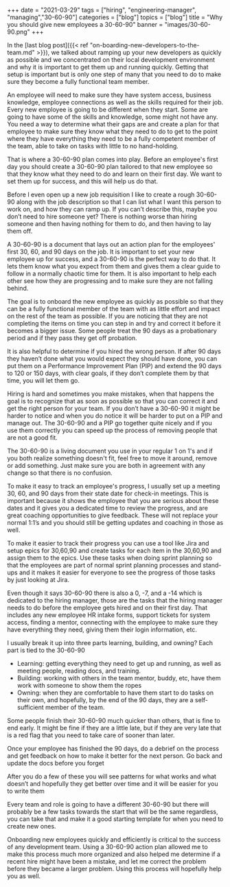 +++
date = "2021-03-29"
tags = ["hiring", "engineering-manager", "managing","30-60-90"]
categories = ["blog"]
topics = ["blog"]
title = "Why you should give new employees a 30-60-90"
banner = "images/30-60-90.png"
+++

In the [last blog post]({{< ref "on-boarding-new-developers-to-the-team.md" >}}), we talked about ramping up your new developers as quickly as possible and we concentrated on their local development environment and why it is important to get them up and running quickly. Getting that setup is important but is only one step of many that you need to do to make sure they become a fully functional team member.

An employee will need to make sure they have system access, business knowledge, employee connections as well as the skills required for their job. Every new employee is going to be different when they start. Some are going to have some of the skills and knowledge, some might not have any. You need a way to determine what their gaps are and create a plan for that employee to make sure they know what they need to do to get to the point where they have everything they need to be a fully competent member of the team, able to take on tasks with little to no hand-holding.

That is where a 30-60-90 plan comes into play. Before an employee's first day you should create a 30-60-90 plan tailored to that new employee so that they know what they need to do and learn on their first day. We want to set them up for success, and this will help us do that.

Before I even open up a new job requisition I like to create a rough 30-60-90 along with the job description so that I can list what I want this person to work on, and how they can ramp up. If you can’t describe this, maybe you don’t need to hire someone yet? There is nothing worse than hiring someone and then having nothing for them to do, and then having to lay them off.

A 30-60-90 is a document that lays out an action plan for the employees' first 30, 60, and 90 days on the job. It is important to set your new employee up for success, and a 30-60-90 is the perfect way to do that. It lets them know what you expect from them and gives them a clear guide to follow in a normally chaotic time for them. It is also important to help each other see how they are progressing and to make sure they are not falling behind.

The goal is to onboard the new employee as quickly as possible so that they can be a fully functional member of the team with as little effort and impact on the rest of the team as possible. If you are noticing that they are not completing the items on time you can step in and try and correct it before it becomes a bigger issue. Some people treat the 90 days as a probationary period and if they pass they get off probation.

It is also helpful to determine if you hired the wrong person. If after 90 days they haven’t done what you would expect they should have done, you can put them on a Performance Improvement Plan (PIP) and extend the 90 days to 120 or 150 days, with clear goals, if they don’t complete them by that time, you will let them go.

Hiring is hard and sometimes you make mistakes, when that happens the goal is to recognize that as soon as possible so that you can correct it and get the right person for your team. If you don’t have a 30-60-90 it might be harder to notice and when you do notice it will be harder to put on a PIP and manage out. The 30-60-90 and a PIP go together quite nicely and if you use them correctly you can speed up the process of removing people that are not a good fit.

The 30-60-90 is a living document you use in your regular 1 on 1's and if you both realize something doesn't fit, feel free to move it around, remove or add something. Just make sure you are both in agreement with any change so that there is no confusion.

To make it easy to track an employee's progress, I usually set up a meeting 30, 60, and 90 days from their state date for check-in meetings. This is important because it shows the employee that you are serious about these dates and it gives you a dedicated time to review the progress, and are great coaching opportunities to give feedback. These will not replace your normal 1:1’s and you should still be getting updates and coaching in those as well.

To make it easier to track their progress you can use a tool like Jira and setup epics for 30,60,90 and create tasks for each item in the 30,60,90 and assign them to the epics. Use these tasks when doing sprint planning so that the employees are part of normal sprint planning processes and stand-ups and it makes it easier for everyone to see the progress of those tasks by just looking at Jira.

Even though it says 30-60-90 there is also a 0, -7, and a -14 which is dedicated to the hiring manager, those are the tasks that the hiring manager needs to do before the employee gets hired and on their first day. That includes any new employee HR intake forms, support tickets for system access, finding a mentor, connecting with the employee to make sure they have everything they need, giving them their login information, etc.

I usually break it up into three parts learning, building, and owning? Each part is tied to the 30-60-90
- Learning: getting everything they need to get up and running, as well as meeting people, reading docs, and training.
- Building:  working with others in the team mentor, buddy, etc, have them work with someone to show them the ropes
- Owning: when they are comfortable to have them start to do tasks on their own, and hopefully, by the end of the 90 days, they are a self-sufficient member of the team.

Some people finish their 30-60-90 much quicker than others, that is fine to end early. It might be fine if they are a little late, but if they are very late that is a red flag that you need to take care of sooner than later.

Once your employee has finished the 90 days, do a debrief on the process and get feedback on how to make it better for the next person. Go back and update the docs before you forget

After you do a few of these you will see patterns for what works and what doesn’t and hopefully they get better over time and it will be easier for you to write them

Every team and role is going to have a different 30-60-90 but there will probably be a few tasks towards the start that will be the same regardless, you can take that and make it a good starting template for when you need to create new ones.

Onboarding new employees quickly and efficiently is critical to the success of any development team. Using a 30-60-90 action plan allowed me to make this process much more organized and also helped me determine if a recent hire might have been a mistake, and let me correct the problem before they became a larger problem. Using this process will hopefully help you as well.
